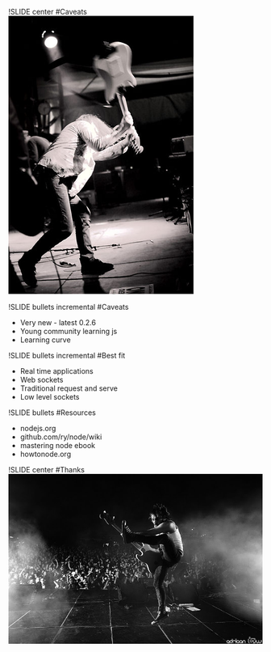 !SLIDE center
#Caveats
![smash](smash.jpg)

!SLIDE bullets incremental
#Caveats
* Very new - latest 0.2.6
* Young community learning js
* Learning curve

!SLIDE bullets incremental
#Best fit
* Real time applications
* Web sockets
* Traditional request and serve
* Low level sockets

!SLIDE bullets
#Resources
  * nodejs.org
  * github.com/ry/node/wiki
  * mastering node ebook
  * howtonode.org

!SLIDE center
#Thanks
![bass](bass.jpg)

